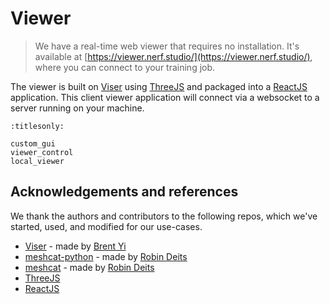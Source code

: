 # Viewer

> We have a real-time web viewer that requires no installation. It's available at [https://viewer.nerf.studio/](https://viewer.nerf.studio/), where you can connect to your training job.

The viewer is built on [Viser](https://github.com/brentyi/viser/tree/main/viser) using [ThreeJS](https://threejs.org/) and packaged into a [ReactJS](https://reactjs.org/) application. This client viewer application will connect via a websocket to a server running on your machine.

```{toctree}
:titlesonly:

custom_gui
viewer_control
local_viewer
```

## Acknowledgements and references

We thank the authors and contributors to the following repos, which we've started, used, and modified for our use-cases.

- [Viser](https://github.com/brentyi/viser/) - made by [Brent Yi](https://github.com/brentyi)
- [meshcat-python](https://github.com/rdeits/meshcat-python) - made by [Robin Deits](https://github.com/rdeits)
- [meshcat](https://github.com/rdeits/meshcat) - made by [Robin Deits](https://github.com/rdeits)
- [ThreeJS](https://threejs.org/)
- [ReactJS](https://reactjs.org/)
